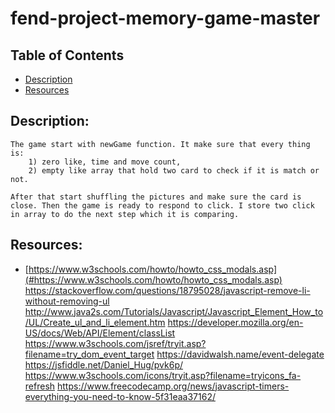 # fend-project-memory-game-master

## Table of Contents
- [Description](#Description)
- [Resources](#Resources)

## Description:
	The game start with newGame function. It make sure that every thing is:
		1) zero like, time and move count,  
		2) empty like array that hold two card to check if it is match or not.

	After that start shuffling the pictures and make sure the card is close. Then the game is ready to respond to click. I store two click in array to do the next step which it is comparing.

## Resources:
- [https://www.w3schools.com/howto/howto_css_modals.asp](#https://www.w3schools.com/howto/howto_css_modals.asp)
	https://stackoverflow.com/questions/18795028/javascript-remove-li-without-removing-ul
	http://www.java2s.com/Tutorials/Javascript/Javascript_Element_How_to/UL/Create_ul_and_li_element.htm
	https://developer.mozilla.org/en-US/docs/Web/API/Element/classList
	https://www.w3schools.com/jsref/tryit.asp?filename=try_dom_event_target
	https://davidwalsh.name/event-delegate
	https://jsfiddle.net/Daniel_Hug/pvk6p/
	https://www.w3schools.com/icons/tryit.asp?filename=tryicons_fa-refresh
	https://www.freecodecamp.org/news/javascript-timers-everything-you-need-to-know-5f31eaa37162/

